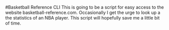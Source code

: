 #Basketball Reference CLI
This is going to be a script for easy access to the website basketball-reference.com.
Occasionally I get the urge to look up a the statistics of an NBA player.
This script will hopefully save me a little bit of time.
